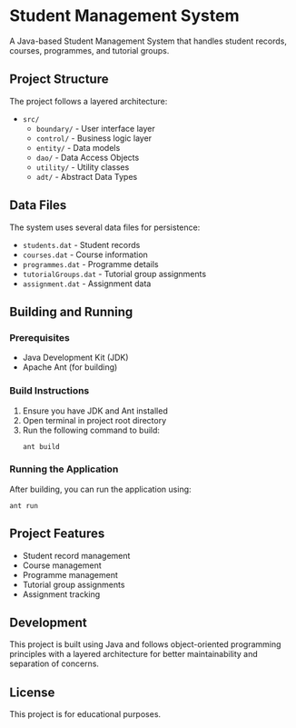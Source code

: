 # Student Management System

A Java-based Student Management System that handles student records, courses, programmes, and tutorial groups.

## Project Structure

The project follows a layered architecture:

- `src/`
  - `boundary/` - User interface layer
  - `control/` - Business logic layer
  - `entity/` - Data models
  - `dao/` - Data Access Objects
  - `utility/` - Utility classes
  - `adt/` - Abstract Data Types

## Data Files

The system uses several data files for persistence:
- `students.dat` - Student records
- `courses.dat` - Course information
- `programmes.dat` - Programme details
- `tutorialGroups.dat` - Tutorial group assignments
- `assignment.dat` - Assignment data

## Building and Running

### Prerequisites
- Java Development Kit (JDK)
- Apache Ant (for building)

### Build Instructions
1. Ensure you have JDK and Ant installed
2. Open terminal in project root directory
3. Run the following command to build:
   ```
   ant build
   ```

### Running the Application
After building, you can run the application using:
```
ant run
```

## Project Features
- Student record management
- Course management
- Programme management
- Tutorial group assignments
- Assignment tracking

## Development
This project is built using Java and follows object-oriented programming principles with a layered architecture for better maintainability and separation of concerns.

## License
This project is for educational purposes. 